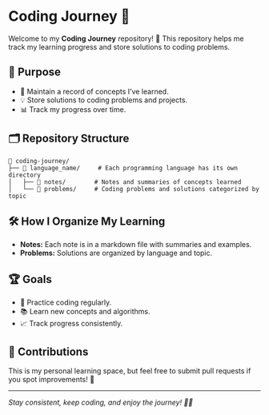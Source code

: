 # Coding Journey 🚀

Welcome to my **Coding Journey** repository! 📘 This repository helps me track my learning progress and store solutions to coding problems.

## 📌 Purpose

- 📝 Maintain a record of concepts I’ve learned.
- 💡 Store solutions to coding problems and projects.
- 📊 Track my progress over time.

## 🗂 Repository Structure

```
📂 coding-journey/
├── 📁 language_name/     # Each programming language has its own directory
│   ├── 📁 notes/        # Notes and summaries of concepts learned
│   └── 📁 problems/     # Coding problems and solutions categorized by topic
```

## 🛠️ How I Organize My Learning

- **Notes:** Each note is in a markdown file with summaries and examples.
- **Problems:** Solutions are organized by language and topic.

## 🏆 Goals

- 🚀 Practice coding regularly.
- 📚 Learn new concepts and algorithms.
- 📈 Track progress consistently.

## 🤝 Contributions

This is my personal learning space, but feel free to submit pull requests if you spot improvements! 🙌

---

_Stay consistent, keep coding, and enjoy the journey! 💪🚀_
